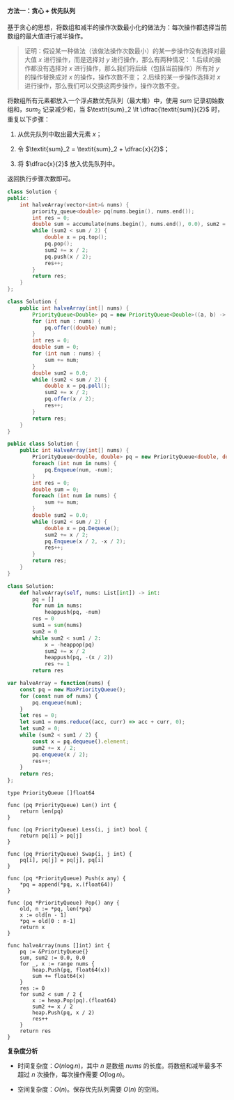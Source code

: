 #### 方法一：贪心 + 优先队列

基于贪心的思想，将数组和减半的操作次数最小化的做法为：每次操作都选择当前数组的最大值进行减半操作。

> 证明：假设某一种做法（该做法操作次数最小）的某一步操作没有选择对最大值 $x$ 进行操作，而是选择对 $y$ 进行操作，那么有两种情况：
> 1.后续的操作都没有选择对 $x$ 进行操作，那么我们将后续（包括当前操作）所有对 $y$ 的操作替换成对 $x$ 的操作，操作次数不变；
> 2.后续的某一步操作选择对 $x$ 进行操作，那么我们可以交换这两步操作，操作次数不变。

将数组所有元素都放入一个浮点数优先队列（最大堆）中，使用 $\textit{sum}$ 记录初始数组和，$\textit{sum}_2$ 记录减少和，当 $\textit{sum}_2 \lt \dfrac{\textit{sum}}{2}$ 时，重复以下步骤：

1. 从优先队列中取出最大元素 $x$；

2. 令 $\textit{sum}_2 = \textit{sum}_2 + \dfrac{x}{2}$；

3. 将 $\dfrac{x}{2}$ 放入优先队列中。

返回执行步骤次数即可。

```C++ [sol1-C++]
class Solution {
public:
    int halveArray(vector<int>& nums) {
        priority_queue<double> pq(nums.begin(), nums.end());
        int res = 0;
        double sum = accumulate(nums.begin(), nums.end(), 0.0), sum2 = 0.0;
        while (sum2 < sum / 2) {
            double x = pq.top();
            pq.pop();
            sum2 += x / 2;
            pq.push(x / 2);
            res++;
        }
        return res;
    }
};
```

```Java [sol1-Java]
class Solution {
    public int halveArray(int[] nums) {
        PriorityQueue<Double> pq = new PriorityQueue<Double>((a, b) -> b.compareTo(a));
        for (int num : nums) {
            pq.offer((double) num);
        }
        int res = 0;
        double sum = 0;
        for (int num : nums) {
            sum += num;
        }
        double sum2 = 0.0;
        while (sum2 < sum / 2) {
            double x = pq.poll();
            sum2 += x / 2;
            pq.offer(x / 2);
            res++;
        }
        return res;
    }
}
```

```C# [sol1-C#]
public class Solution {
    public int HalveArray(int[] nums) {
        PriorityQueue<double, double> pq = new PriorityQueue<double, double>();
        foreach (int num in nums) {
            pq.Enqueue(num, -num);
        }
        int res = 0;
        double sum = 0;
        foreach (int num in nums) {
            sum += num;
        }
        double sum2 = 0.0;
        while (sum2 < sum / 2) {
            double x = pq.Dequeue();
            sum2 += x / 2;
            pq.Enqueue(x / 2, -x / 2);
            res++;
        }
        return res;
    }
}
```

```Python [sol1-Python3]
class Solution:
    def halveArray(self, nums: List[int]) -> int:
        pq = []
        for num in nums:
            heappush(pq, -num)
        res = 0
        sum1 = sum(nums)
        sum2 = 0
        while sum2 < sum1 / 2:
            x = -heappop(pq)
            sum2 += x / 2
            heappush(pq, -(x / 2))
            res += 1
        return res

```

```JavaScript [sol1-JavaScript]
var halveArray = function(nums) {
    const pq = new MaxPriorityQueue();
    for (const num of nums) {
        pq.enqueue(num);
    }
    let res = 0;
    let sum1 = nums.reduce((acc, curr) => acc + curr, 0);
    let sum2 = 0;
    while (sum2 < sum1 / 2) {
        const x = pq.dequeue().element;
        sum2 += x / 2;
        pq.enqueue(x / 2);
        res++;
    }
    return res;
};
```

```Golang [sol1-Golang]
type PriorityQueue []float64

func (pq PriorityQueue) Len() int {
    return len(pq)
}

func (pq PriorityQueue) Less(i, j int) bool {
    return pq[i] > pq[j]
}

func (pq PriorityQueue) Swap(i, j int) {
    pq[i], pq[j] = pq[j], pq[i]
}

func (pq *PriorityQueue) Push(x any) {
    *pq = append(*pq, x.(float64))
}

func (pq *PriorityQueue) Pop() any {
    old, n := *pq, len(*pq)
    x := old[n - 1]
    *pq = old[0 : n-1]
    return x
}

func halveArray(nums []int) int {
    pq := &PriorityQueue{}
    sum, sum2 := 0.0, 0.0
    for _, x := range nums {
        heap.Push(pq, float64(x))
        sum += float64(x)
    }
    res := 0
    for sum2 < sum / 2 {
        x := heap.Pop(pq).(float64)
        sum2 += x / 2
        heap.Push(pq, x / 2)
        res++
    }
    return res
}
```

**复杂度分析**

+ 时间复杂度：$O(n \log n)$，其中 $n$ 是数组 $\textit{nums}$ 的长度。将数组和减半最多不超过 $n$ 次操作，每次操作需要 $O(\log n)$。

+ 空间复杂度：$O(n)$。保存优先队列需要 $O(n)$ 的空间。